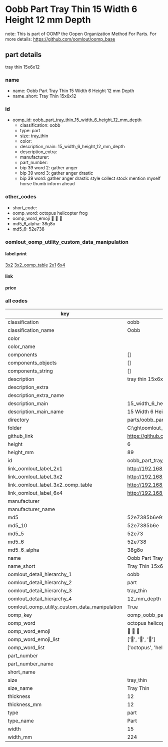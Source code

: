 # Oobb Part Tray Thin 15 Width 6 Height 12 mm Depth  

note: This is part of OOMP the Oopen Organization Method For Parts. For more details: https://github.com/oomlout/oomp_base

##  part details
  



tray thin 15x6x12



### name
* name: Oobb Part Tray Thin 15 Width 6 Height 12 mm Depth
* name_short: Tray Thin 15x6x12 
### id
* oomp_id: oobb_part_tray_thin_15_width_6_height_12_mm_depth
  * classification: oobb
  * type: part
  * size: tray_thin
  * color: 
  * description_main: 15_width_6_height_12_mm_depth
  * description_extra: 
  * manufacturer: 
  * part_number: 
  * bip 39 word 2: gather anger
  * bip 39 word 3: gather anger drastic
  * bip 39 word: gather anger drastic style collect stock mention myself horse thumb inform ahead

### other_codes
* short_code: 
* oomp_word: octopus helicopter frog
* oomp_word_emoji :octopus: :helicopter: :frog:
* md5_6_alpha: 38g8o
* md5_6: 52e738






### oomlout_oomp_utility_custom_data_manipulation
#### label print
[3x2](http://192.168.1.245:1112/?label=oomp%2038g8o)
[3x2_oomp_table](http://192.168.1.108:1112/?label=oomp%2038g8o)
[2x1](http://192.168.1.242:1112/?label=oomp%2038g8o)
[6x4](http://192.168.1.55:1112/?label=oomp%2038g8o)    

#### link

                              

#### price







### all codes 
| key | value |  
| --- | --- |  
| classification | oobb |  
| classification_name | Oobb |  
| color |  |  
| color_name |  |  
| components | [] |  
| components_objects | [] |  
| components_string | [] |  
| description | tray thin 15x6x12 |  
| description_extra |  |  
| description_extra_name |  |  
| description_main | 15_width_6_height_12_mm_depth |  
| description_main_name | 15 Width 6 Height 12 mm Depth |  
| directory | parts/oobb_part_tray_thin_15_width_6_height_12_mm_depth |  
| folder | C:\gh\oomlout_oobb_version_4_generated_parts\parts\oobb_part_tray_thin_15_width_6_height_12_mm_depth |  
| github_link | https://github.com/oomlout/oomlout_oomp_part_src/tree/main/parts/oobb_part_tray_thin_15_width_6_height_12_mm_depth |  
| height | 6 |  
| height_mm | 89 |  
| id | oobb_part_tray_thin_15_width_6_height_12_mm_depth |  
| link_oomlout_label_2x1 | http://192.168.1.242:1112/?label=oomp%2038g8o |  
| link_oomlout_label_3x2 | http://192.168.1.245:1112/?label=oomp%2038g8o |  
| link_oomlout_label_3x2_oomp_table | http://192.168.1.108:1112/?label=oomp%2038g8o |  
| link_oomlout_label_6x4 | http://192.168.1.55:1112/?label=oomp%2038g8o |  
| manufacturer |  |  
| manufacturer_name |  |  
| md5 | 52e7385b6e9251635816cd7c84822b03 |  
| md5_10 | 52e7385b6e |  
| md5_5 | 52e73 |  
| md5_6 | 52e738 |  
| md5_6_alpha | 38g8o |  
| name | Oobb Part Tray Thin 15 Width 6 Height 12 mm Depth |  
| name_short | Tray Thin 15x6x12  |  
| oomlout_detail_hierarchy_1 | oobb |  
| oomlout_detail_hierarchy_2 | part |  
| oomlout_detail_hierarchy_3 | tray_thin |  
| oomlout_detail_hierarchy_4 | 12_mm_depth |  
| oomlout_oomp_utility_custom_data_manipulation | True |  
| oomp_key | oomp_oobb_part_tray_thin_15_width_6_height_12_mm_depth |  
| oomp_word | octopus helicopter frog |  
| oomp_word_emoji | :octopus: :helicopter: :frog: |  
| oomp_word_emoji_list | [':octopus:', ':helicopter:', ':frog:'] |  
| oomp_word_list | ['octopus', 'helicopter', 'frog'] |  
| part_number |  |  
| part_number_name |  |  
| short_name |  |  
| size | tray_thin |  
| size_name | Tray Thin |  
| thickness | 12 |  
| thickness_mm | 12 |  
| type | part |  
| type_name | Part |  
| width | 15 |  
| width_mm | 224 |  
